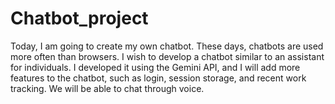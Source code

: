 # Chatbot_project
Today, I am going to create my own chatbot. These days, chatbots are used more often than browsers. I wish to develop a chatbot similar to an assistant for individuals. I developed it using the Gemini API, and I will add more features to the chatbot, such as login, session storage, and recent work tracking. We will be able to chat through voice.
